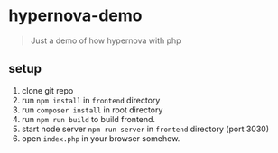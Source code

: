 # hypernova-demo 

> Just a demo of how hypernova with php

## setup

1. clone git repo
2. run `npm install` in `frontend` directory
3. run `composer install` in root directory
4. run `npm run build` to build frontend.
5. start node server `npm run server` in `frontend` directory (port 3030)
6. open `index.php` in your browser somehow.